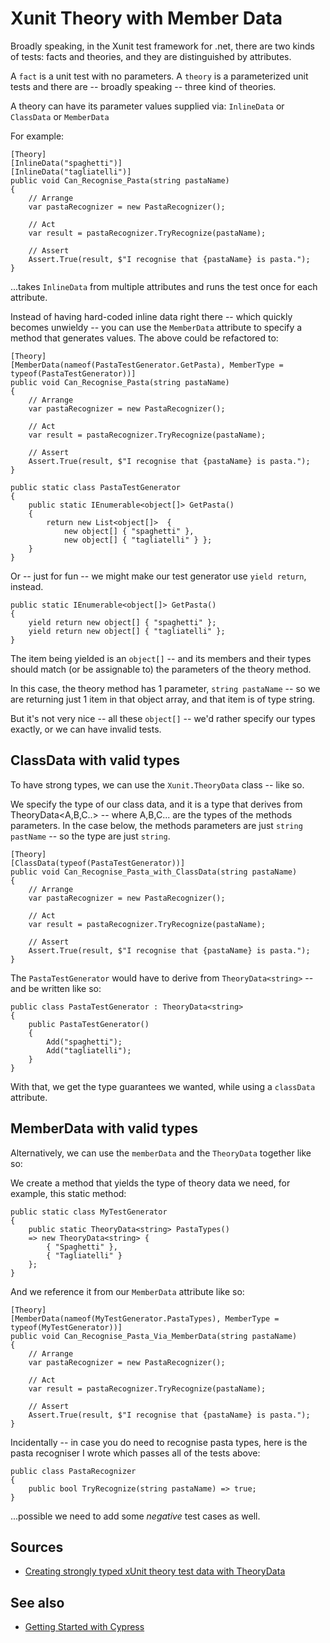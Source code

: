 ﻿# Xunit Theory with Member Data

Broadly speaking, in the Xunit test framework for .net, there are two kinds of tests: facts and theories, and they are distinguished by attributes.

A `fact` is a unit test with no parameters. A `theory` is a parameterized unit tests and there are -- broadly speaking -- three kind of theories.

A theory can have its parameter values supplied via: `InlineData` or `ClassData` or `MemberData`

For example:

	[Theory]
	[InlineData("spaghetti")]
	[InlineData("tagliatelli")]
	public void Can_Recognise_Pasta(string pastaName)
	{
		// Arrange
		var pastaRecognizer = new PastaRecognizer();

		// Act
		var result = pastaRecognizer.TryRecognize(pastaName);

		// Assert
		Assert.True(result, $"I recognise that {pastaName} is pasta.");
	}

...takes `InlineData` from multiple attributes and runs the test once for each attribute.

Instead of having hard-coded inline data right there -- which quickly becomes unwieldy -- you can use the `MemberData` attribute to specify a method that generates values. The above could be refactored to:

	[Theory]
	[MemberData(nameof(PastaTestGenerator.GetPasta), MemberType = typeof(PastaTestGenerator))]
	public void Can_Recognise_Pasta(string pastaName)
	{
		// Arrange
		var pastaRecognizer = new PastaRecognizer();

		// Act
		var result = pastaRecognizer.TryRecognize(pastaName);

		// Assert
		Assert.True(result, $"I recognise that {pastaName} is pasta.");
	}

	public static class PastaTestGenerator
	{
		public static IEnumerable<object[]> GetPasta()
		{
			return new List<object[]>  {
				new object[] { "spaghetti" },
				new object[] { "tagliatelli" } };
		}
	}

Or -- just for fun -- we might make our test generator use `yield return`, instead.

	public static IEnumerable<object[]> GetPasta()
	{
		yield return new object[] { "spaghetti" };
		yield return new object[] { "tagliatelli" };
	}

The item being yielded is an `object[]` -- and its members and their types should match (or be assignable to) the parameters of the theory method.

In this case, the theory method has 1 parameter, `string pastaName` -- so we are returning just 1 item in that object array, and that item is of type string.

But it's not very nice -- all these `object[]` -- we'd rather specify our types exactly, or we can have invalid tests.

## ClassData with valid types

To have strong types, we can use the `Xunit.TheoryData` class -- like so.

We specify the type of our class data, and it is a type that derives from TheoryData<A,B,C..> -- where A,B,C... are the types of the methods parameters. In the case below, the methods parameters are just `string pastName` -- so the type are just `string`.

	[Theory]
	[ClassData(typeof(PastaTestGenerator))]
	public void Can_Recognise_Pasta_with_ClassData(string pastaName)
	{
		// Arrange
		var pastaRecognizer = new PastaRecognizer();

		// Act
		var result = pastaRecognizer.TryRecognize(pastaName);

		// Assert
		Assert.True(result, $"I recognise that {pastaName} is pasta.");
	}

The `PastaTestGenerator` would have to derive from `TheoryData<string>` -- and be written like so:

    public class PastaTestGenerator : TheoryData<string>
    {
        public PastaTestGenerator()
        {
            Add("spaghetti");
            Add("tagliatelli");
        }
    }

With that, we get the type guarantees we wanted, while using a `classData` attribute.

## MemberData with valid types

Alternatively, we can use the `memberData` and the `TheoryData` together like so:

We create a method that yields the  type of theory data we need, for example, this static method:

	public static class MyTestGenerator
	{
		public static TheoryData<string> PastaTypes()
		=> new TheoryData<string> {
			{ "Spaghetti" },
			{ "Tagliatelli" }
		};
	}

And we reference it from our `MemberData` attribute like so:

	[Theory]
	[MemberData(nameof(MyTestGenerator.PastaTypes), MemberType = typeof(MyTestGenerator))]
	public void Can_Recognise_Pasta_Via_MemberData(string pastaName)
	{
		// Arrange
		var pastaRecognizer = new PastaRecognizer();

		// Act
		var result = pastaRecognizer.TryRecognize(pastaName);

		// Assert
		Assert.True(result, $"I recognise that {pastaName} is pasta.");
	}

Incidentally -- in case you do need to recognise pasta types, here is the pasta recogniser I wrote which passes all of the tests above:

	public class PastaRecognizer
	{
		public bool TryRecognize(string pastaName) => true;
	}

...possible we need to add some *negative* test cases as well.

## Sources

- [Creating strongly typed xUnit theory test data with TheoryData](https://andrewlock.net/creating-strongly-typed-xunit-theory-test-data-with-theorydata/)

## See also

- [Getting Started with Cypress](../cypress/getting_started.md)